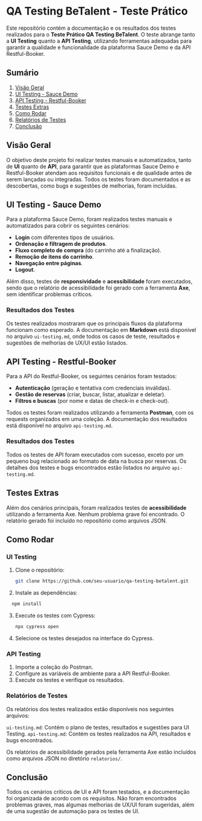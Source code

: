 # QA Testing BeTalent - Teste Prático

Este repositório contém a documentação e os resultados dos testes realizados para o **Teste Prático QA Testing BeTalent**. O teste abrange tanto a **UI Testing** quanto a **API Testing**, utilizando ferramentas adequadas para garantir a qualidade e funcionalidade da plataforma Sauce Demo e da API Restful-Booker.

## Sumário

1. [Visão Geral](#visão-geral)
2. [UI Testing - Sauce Demo](#ui-testing---sauce-demo)
3. [API Testing - Restful-Booker](#api-testing---restful-booker)
4. [Testes Extras](#testes-extras)
5. [Como Rodar](#como-rodar)
6. [Relatórios de Testes](#relatórios-de-testes)
7. [Conclusão](#conclusão)

## Visão Geral

O objetivo deste projeto foi realizar testes manuais e automatizados, tanto de **UI** quanto de **API**, para garantir que as plataformas Sauce Demo e Restful-Booker atendam aos requisitos funcionais e de qualidade antes de serem lançadas ou integradas. Todos os testes foram documentados e as descobertas, como bugs e sugestões de melhorias, foram incluídas.

## UI Testing - Sauce Demo

Para a plataforma Sauce Demo, foram realizados testes manuais e automatizados para cobrir os seguintes cenários:

- **Login** com diferentes tipos de usuários.
- **Ordenação e filtragem de produtos**.
- **Fluxo completo de compra** (do carrinho até a finalização).
- **Remoção de itens do carrinho**.
- **Navegação entre páginas**.
- **Logout**.

Além disso, testes de **responsividade** e **acessibilidade** foram executados, sendo que o relatório de acessibilidade foi gerado com a ferramenta **Axe**, sem identificar problemas críticos.

### Resultados dos Testes

Os testes realizados mostraram que os principais fluxos da plataforma funcionam como esperado. A documentação em **Markdown** está disponível no arquivo `ui-testing.md`, onde todos os casos de teste, resultados e sugestões de melhorias de UX/UI estão listados.

## API Testing - Restful-Booker

Para a API do Restful-Booker, os seguintes cenários foram testados:

- **Autenticação** (geração e tentativa com credenciais inválidas).
- **Gestão de reservas** (criar, buscar, listar, atualizar e deletar).
- **Filtros e buscas** (por nome e datas de check-in e check-out).

Todos os testes foram realizados utilizando a ferramenta **Postman**, com os requests organizados em uma coleção. A documentação dos resultados está disponível no arquivo `api-testing.md`.

### Resultados dos Testes

Todos os testes de API foram executados com sucesso, exceto por um pequeno bug relacionado ao formato de data na busca por reservas. Os detalhes dos testes e bugs encontrados estão listados no arquivo `api-testing.md`.

## Testes Extras

Além dos cenários principais, foram realizados testes de **acessibilidade** utilizando a ferramenta Axe. Nenhum problema grave foi encontrado. O relatório gerado foi incluído no repositório como arquivos JSON.

## Como Rodar

### UI Testing

1. Clone o repositório:
   ```bash
   git clone https://github.com/seu-usuario/qa-testing-betalent.git
   ```
2. Instale as dependências:
 ```bash
   npm install
   ```
3. Execute os testes com Cypress:
    ```bash
   npx cypress open
   ```
4. Selecione os testes desejados na interface do Cypress.


### API Testing

1. Importe a coleção do Postman.
2. Configure as variáveis de ambiente para a API Restful-Booker.
3. Execute os testes e verifique os resultados.


### Relatórios de Testes
Os relatórios dos testes realizados estão disponíveis nos seguintes arquivos:

`ui-testing.md`: Contém o plano de testes, resultados e sugestões para UI Testing.
`api-testing.md`: Contém os testes realizados na API, resultados e bugs encontrados.

Os relatórios de acessibilidade gerados pela ferramenta Axe estão incluídos como arquivos JSON no diretório `relatorios/`.

## Conclusão
Todos os cenários críticos de UI e API foram testados, e a documentação foi organizada de acordo com os requisitos. Não foram encontrados problemas graves, mas algumas melhorias de UX/UI foram sugeridas, além de uma sugestão de automação para os testes de UI.

